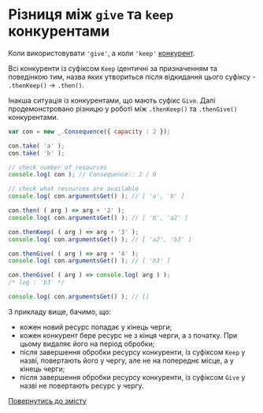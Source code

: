 # Різниця між `give` та `keep` конкурентами

Коли використовувати <code>'give'</code>, а коли <code>'keep'</code> [конкурент](../concept/Competitor.md#конкурент).

Всі конкуренти із суфіксом `Keep` ідентичні за призначенням та поведінкою тим, назва яких утвориться після відкидання цього суфіксу - `.thenKeep()` -> `.then()`.

Інакша ситуація із конкурентами, що мають суфікс `Give`. Далі продемонстровано різницю у роботі між `.thenKeep()` та `.thenGive()` конкурентами.

```js
var con = new _.Consequence({ capacity : 2 });

con.take( 'a' );
con.take( 'b' );

// check number of resources
console.log( con ); // Consequence:: 2 / 0

// check what resources are available
console.log( con.argumentsGet() ); // [ 'a', 'b' ]

con.then( ( arg ) => arg + '2' );
console.log( con.argumentsGet() ); // [ 'b', 'a2' ]

con.thenKeep( ( arg ) => arg + '3' );
console.log( con.argumentsGet() ); // [ 'a2', 'b3' ]

con.thenGive( ( arg ) => arg + '4' );
console.log( con.argumentsGet() ); // [ 'b3' ]

con.thenGive( ( arg ) => console.log( arg ) );
/* log : 'b3' */

console.log( con.argumentsGet() ); // []
```

З прикладу вище, бачимо, що:
- кожен новий ресурс попадає у кінець черги;
- кожен конкурент бере ресурс не з кінця черги, а з початку. При цьому видаляє його на період обробки;
- після завершення обробки ресурсу конкуренти, із суфіксом `Keep` у назві, повертають його у чергу, але не на попереднє
  місце, а у кінець черги;
- після завершення обробки ресурсу конкуренти, із суфіксом `Give` у назві не повертають ресурс у чергу. 

[Повернутись до змісту](../README.md#туторіали)
